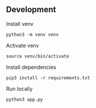 ## Development

Install venv

```
python3 -m venv venv
```

Activate venv

```
source venv/bin/activate
```

Install dependencies

```
pip3 install -r requirements.txt
```

Run locally

```
python3 app.py
```
